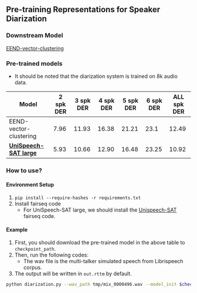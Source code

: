 ## Pre-training Representations for Speaker Diarization

### Downstream Model

[EEND-vector-clustering](https://arxiv.org/abs/2105.09040)

### Pre-trained models

- It should be noted that the diarization system is trained on 8k audio data.

| Model                                                        | 2 spk DER | 3 spk DER | 4 spk DER | 5 spk DER | 6 spk DER | ALL spk DER |
| ------------------------------------------------------------ | --------- | --------- | --------- | --------- | --------- | ----------- |
| EEND-vector-clustering                                       | 7.96      | 11.93     | 16.38     | 21.21     | 23.1      | 12.49       |
| [**UniSpeech-SAT large**](https://drive.google.com/file/d/16OwIyOk2uYm0aWtSPaS0S12xE8RxF7k_/view?usp=sharing) | 5.93      | 10.66     | 12.90     | 16.48     | 23.25     | 10.92       |

### How to use?

#### Environment Setup

1. `pip install --require-hashes -r requirements.txt`
2. Install fairseq code
   - For UniSpeech-SAT large, we should install the [Unispeech-SAT](https://github.com/microsoft/UniSpeech/tree/main/UniSpeech-SAT) fairseq code.

#### Example

1. First, you should download the pre-trained model in the above table to `checkpoint_path`.
2. Then, run the following codes:
   - The wav file is the multi-talker simulated speech from Librispeech corpus.
3. The output will be written in `out.rttm` by  default.

```bash
python diarization.py --wav_path tmp/mix_0000496.wav --model_init $checkpoint_path
```


